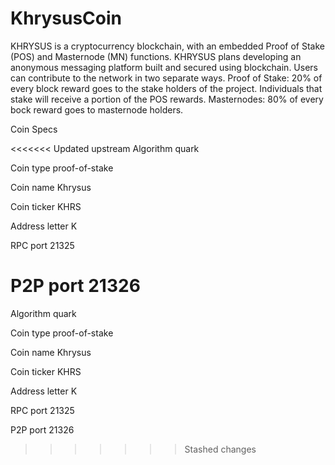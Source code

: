 # KhrysusCoin
 

KHRYSUS is a cryptocurrency blockchain, with an embedded Proof of Stake (POS) and Masternode (MN) functions. KHRYSUS plans developing an anonymous messaging platform built and secured using blockchain. Users can contribute to the network in two separate ways. Proof of Stake: 20% of every block reward goes to the stake holders of the project. Individuals that stake will receive a portion of the POS rewards. Masternodes: 80% of every bock reward goes to masternode holders.


Coin Specs

<<<<<<< Updated upstream
Algorithm			    quark

Coin type		  	  proof-of-stake

Coin name			    Khrysus

Coin ticker			  KHRS

Address letter		K

RPC port			     21325

P2P port			     21326
=======
Algorithm			quark

Coin type			proof-of-stake

Coin name			Khrysus

Coin ticker			KHRS

Address letter		K

RPC port			21325

P2P port			21326
>>>>>>> Stashed changes
